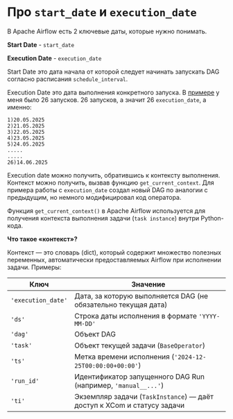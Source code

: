 # **Про `start_date` и `execution_date`**

В Apache Airflow есть 2 ключевые даты, которые нужно понимать.

**Start Date** - `start_date`

**Execution Date** - `execution_date`

Start Date это дата начала от которой следует начинать запускать DAG согласно расписания `schedule_interval`.

Execution Date это дата выполнения конкретного запуска. В [примере](https://github.com/erohin94/de_airflow_project/tree/main/first_dag) у меня было 26 запусков. 26 запусков, а значит 26 `execution_date`, а именно:

```
1)20.05.2025
2)21.05.2025
3)22.05.2025
4)23.05.2025
5)24.05.2025
.....
.....
26)14.06.2025
```

Execution date можно получить, обратившись к контексту выполнения. Контекст можно получить, вызвав функцию `get_current_context`. Для примера работы с `execution_date` создал новый DAG по аналогии с предыдущим, но немного модифицировал код оператора.

Функция `get_current_context()` в Apache Airflow используется для получения контекста выполнения задачи (`task instance`) внутри Python-кода. 


**Что такое «контекст»?**

Контекст — это словарь (dict), который содержит множество полезных переменных, автоматически предоставляемых Airflow при исполнении задачи. Примеры:

| Ключ               | Значение                                                                |
| ------------------ | ----------------------------------------------------------------------- |
| `'execution_date'` | Дата, за которую выполняется DAG (не обязательно текущая дата)          |
| `'ds'`             | Строка даты исполнения в формате `'YYYY-MM-DD'`                         |
| `'dag'`            | Объект DAG                                                              |
| `'task'`           | Объект текущей задачи (`BaseOperator`)                                  |
| `'ts'`             | Метка времени исполнения (`'2024-12-25T00:00:00+00:00'`)                |
| `'run_id'`         | Идентификатор запущенного DAG Run (например, `'manual__...'`)           |
| `'ti'`             | Экземпляр задачи (`TaskInstance`) — даёт доступ к XCom и статусу задачи |



